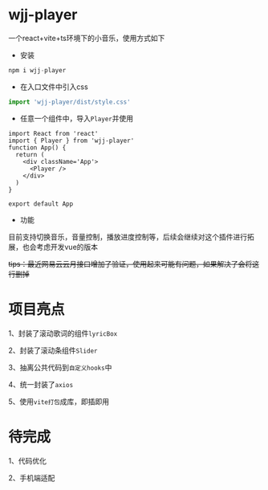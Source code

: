 # wjj-player
一个react+vite+ts环境下的小音乐，使用方式如下

- 安装
```js
npm i wjj-player
```

- 在入口文件中引入css

```js
import 'wjj-player/dist/style.css'
```

- 任意一个组件中，导入`Player`并使用

```tsx
import React from 'react'
import { Player } from 'wjj-player'
function App() {
  return (
    <div className='App'>
      <Player />
    </div>
  )
}

export default App
```

- 功能

目前支持切换音乐，音量控制，播放进度控制等，后续会继续对这个插件进行拓展，也会考虑开发vue的版本

~~tips：最近网易云云月接口增加了验证，使用起来可能有问题，如果解决了会将这行删掉~~

# 项目亮点

1、封装了滚动歌词的组件`lyricBox`

2、封装了滚动条组件`Slider`

3、抽离公共代码到`自定义hooks`中

4、统一封装了`axios`

5、使用`vite打包`成库，即插即用



# 待完成

1、代码优化

2、手机端适配